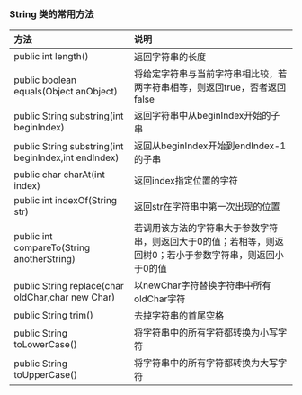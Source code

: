 ### String 类的常用方法

| 方法 | 说明 |
| :--- | :--- |
| public int length\(\) | 返回字符串的长度 |
| public boolean equals\(Object anObject\) | 将给定字符串与当前字符串相比较，若两字符串相等，则返回true，否者返回false |
| public String substring\(int beginIndex\) | 返回字符串中从beginIndex开始的子串 |
| public String substring\(int beginIndex,int endIndex\) | 返回从beginIndex开始到endIndex-1的子串 |
| public char charAt\(int index\) | 返回index指定位置的字符 |
| public int indexOf\(String str\) | 返回str在字符串中第一次出现的位置 |
| public int compareTo\(String anotherString\) | 若调用该方法的字符串大于参数字符串，则返回大于0的值；若相等，则返回树0；若小于参数字符串，则返回小于0的值 |
| public String replace\(char oldChar,char new Char\) | 以newChar字符替换字符串中所有oldChar字符 |
| public String trim\(\) | 去掉字符串的首尾空格 |
| public String toLowerCase\(\) | 将字符串中的所有字符都转换为小写字符 |
| public String toUpperCase\(\) | 将字符串中的所有字符都转换为大写字符 |



